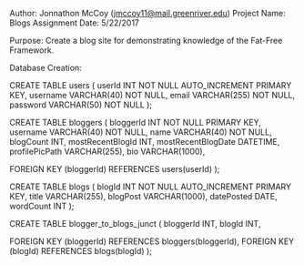 Author: Jonnathon McCoy (jmccoy11@mail.greenriver.edu)
Project Name: Blogs Assignment
Date: 5/22/2017



Purpose:
Create a blog site for demonstrating knowledge of the Fat-Free Framework.

Database Creation:

CREATE TABLE users
(
  userId        INT           NOT NULL AUTO_INCREMENT PRIMARY KEY,
  username      VARCHAR(40)  NOT NULL,
  email         VARCHAR(255)  NOT NULL,
  password      VARCHAR(50)   NOT NULL
);

CREATE TABLE bloggers
(
  bloggerId           INT NOT NULL PRIMARY KEY,
  username            VARCHAR(40)   NOT NULL,
  name                VARCHAR(40)   NOT NULL,
  blogCount           INT,
  mostRecentBlogId    INT,
  mostRecentBlogDate  DATETIME,
  profilePicPath      VARCHAR(255),
  bio                 VARCHAR(1000),
  
  FOREIGN KEY (bloggerId) REFERENCES users(userId)
);

CREATE TABLE blogs
(
  blogId      INT   NOT NULL AUTO_INCREMENT PRIMARY KEY,
  title       VARCHAR(255),
  blogPost    VARCHAR(1000),
  datePosted  DATE,
  wordCount   INT
);

CREATE TABLE blogger_to_blogs_junct
(
  bloggerId   INT,
  blogId      INT,
  
  FOREIGN KEY (bloggerId) REFERENCES bloggers(bloggerId),
  FOREIGN KEY (blogId) REFERENCES blogs(blogId)
);